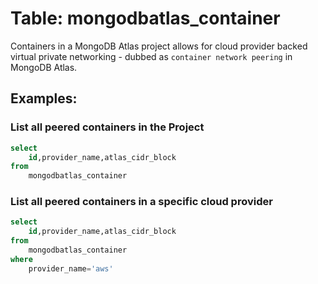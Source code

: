# Table: mongodbatlas_container

Containers in a MongoDB Atlas project allows for cloud provider backed virtual private networking - dubbed as `container network peering` in MongoDB Atlas.

## Examples:

### List all peered containers in the Project
```sql
select
    id,provider_name,atlas_cidr_block
from
    mongodbatlas_container
```

### List all peered containers in a specific cloud provider
```sql
select
    id,provider_name,atlas_cidr_block
from
    mongodbatlas_container
where
    provider_name='aws'
```